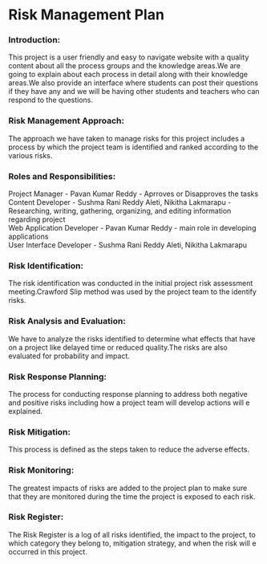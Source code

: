 # Risk Management Plan

### Introduction:
This project is a user friendly and easy to navigate website with a quality content about all the process groups and the knowledge areas.We are going to explain about each process in detail along with their knowledge areas.We also provide an interface where students can post their questions if they have any and we will be having other students and teachers who can respond to the questions.

### Risk Management Approach:
The approach we have taken to manage risks for this project includes a process by which the project team is identified and ranked according to the various risks.

### Roles and Responsibilities:
Project Manager - Pavan Kumar Reddy - Aprroves or Disapproves the tasks <br> Content Developer - Sushma Rani Reddy Aleti, Nikitha Lakmarapu - Researching, writing, gathering, organizing, and editing information regarding project <br>Web Application Developer - Pavan Kumar Reddy - main role in developing applications<br> User Interface Developer - Sushma Rani Reddy Aleti, Nikitha Lakmarapu

### Risk Identification:
The risk identification was conducted in the initial project risk assessment meeting.Crawford Slip method was used by the project team to the identify risks.

### Risk Analysis and Evaluation:
We have to analyze the risks identified to determine what effects that have on a project like delayed time or reduced quality.The risks are also evaluated for probability and impact.

### Risk Response Planning:
The process for conducting response planning to address both negative and positive risks including how a project team will develop actions will e explained.

### Risk Mitigation:
This process is defined as the steps taken to reduce the adverse effects.

### Risk Monitoring:
The greatest impacts of risks are added to the project plan to make sure that they are monitored during the time the project is exposed to each risk.


### Risk Register:
The Risk Register is a log of all risks identified, the impact to the project, to which category they belong to, mitigation strategy, and when the risk will e occurred in this project. 

